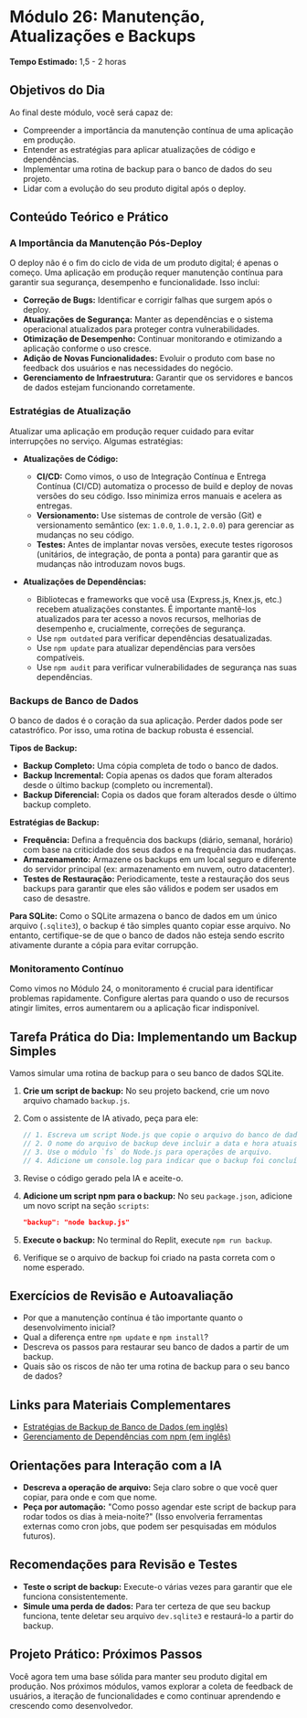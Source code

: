 # Módulo 26: Manutenção, Atualizações e Backups

**Tempo Estimado:** 1,5 - 2 horas

## Objetivos do Dia

Ao final deste módulo, você será capaz de:

*   Compreender a importância da manutenção contínua de uma aplicação em produção.
*   Entender as estratégias para aplicar atualizações de código e dependências.
*   Implementar uma rotina de backup para o banco de dados do seu projeto.
*   Lidar com a evolução do seu produto digital após o deploy.

## Conteúdo Teórico e Prático

### A Importância da Manutenção Pós-Deploy

O deploy não é o fim do ciclo de vida de um produto digital; é apenas o começo. Uma aplicação em produção requer manutenção contínua para garantir sua segurança, desempenho e funcionalidade. Isso inclui:

*   **Correção de Bugs:** Identificar e corrigir falhas que surgem após o deploy.
*   **Atualizações de Segurança:** Manter as dependências e o sistema operacional atualizados para proteger contra vulnerabilidades.
*   **Otimização de Desempenho:** Continuar monitorando e otimizando a aplicação conforme o uso cresce.
*   **Adição de Novas Funcionalidades:** Evoluir o produto com base no feedback dos usuários e nas necessidades do negócio.
*   **Gerenciamento de Infraestrutura:** Garantir que os servidores e bancos de dados estejam funcionando corretamente.

### Estratégias de Atualização

Atualizar uma aplicação em produção requer cuidado para evitar interrupções no serviço. Algumas estratégias:

*   **Atualizações de Código:**
    *   **CI/CD:** Como vimos, o uso de Integração Contínua e Entrega Contínua (CI/CD) automatiza o processo de build e deploy de novas versões do seu código. Isso minimiza erros manuais e acelera as entregas.
    *   **Versionamento:** Use sistemas de controle de versão (Git) e versionamento semântico (ex: `1.0.0`, `1.0.1`, `2.0.0`) para gerenciar as mudanças no seu código.
    *   **Testes:** Antes de implantar novas versões, execute testes rigorosos (unitários, de integração, de ponta a ponta) para garantir que as mudanças não introduzam novos bugs.

*   **Atualizações de Dependências:**
    *   Bibliotecas e frameworks que você usa (Express.js, Knex.js, etc.) recebem atualizações constantes. É importante mantê-los atualizados para ter acesso a novos recursos, melhorias de desempenho e, crucialmente, correções de segurança.
    *   Use `npm outdated` para verificar dependências desatualizadas.
    *   Use `npm update` para atualizar dependências para versões compatíveis.
    *   Use `npm audit` para verificar vulnerabilidades de segurança nas suas dependências.

### Backups de Banco de Dados

O banco de dados é o coração da sua aplicação. Perder dados pode ser catastrófico. Por isso, uma rotina de backup robusta é essencial.

**Tipos de Backup:**

*   **Backup Completo:** Uma cópia completa de todo o banco de dados.
*   **Backup Incremental:** Copia apenas os dados que foram alterados desde o último backup (completo ou incremental).
*   **Backup Diferencial:** Copia os dados que foram alterados desde o último backup completo.

**Estratégias de Backup:**

*   **Frequência:** Defina a frequência dos backups (diário, semanal, horário) com base na criticidade dos seus dados e na frequência das mudanças.
*   **Armazenamento:** Armazene os backups em um local seguro e diferente do servidor principal (ex: armazenamento em nuvem, outro datacenter).
*   **Testes de Restauração:** Periodicamente, teste a restauração dos seus backups para garantir que eles são válidos e podem ser usados em caso de desastre.

**Para SQLite:** Como o SQLite armazena o banco de dados em um único arquivo (`.sqlite3`), o backup é tão simples quanto copiar esse arquivo. No entanto, certifique-se de que o banco de dados não esteja sendo escrito ativamente durante a cópia para evitar corrupção.

### Monitoramento Contínuo

Como vimos no Módulo 24, o monitoramento é crucial para identificar problemas rapidamente. Configure alertas para quando o uso de recursos atingir limites, erros aumentarem ou a aplicação ficar indisponível.

## Tarefa Prática do Dia: Implementando um Backup Simples

Vamos simular uma rotina de backup para o seu banco de dados SQLite.

1.  **Crie um script de backup:** No seu projeto backend, crie um novo arquivo chamado `backup.js`.
2.  Com o assistente de IA ativado, peça para ele:

    ```javascript
    // 1. Escreva um script Node.js que copie o arquivo do banco de dados SQLite (dev.sqlite3) para uma pasta de backups.
    // 2. O nome do arquivo de backup deve incluir a data e hora atuais (ex: backup-2025-07-04-10-30-00.sqlite3).
    // 3. Use o módulo `fs` do Node.js para operações de arquivo.
    // 4. Adicione um console.log para indicar que o backup foi concluído com sucesso.
    ```

3.  Revise o código gerado pela IA e aceite-o.
4.  **Adicione um script npm para o backup:** No seu `package.json`, adicione um novo script na seção `scripts`:

    ```json
    "backup": "node backup.js"
    ```

5.  **Execute o backup:** No terminal do Replit, execute `npm run backup`.
6.  Verifique se o arquivo de backup foi criado na pasta correta com o nome esperado.

## Exercícios de Revisão e Autoavaliação

*   Por que a manutenção contínua é tão importante quanto o desenvolvimento inicial?
*   Qual a diferença entre `npm update` e `npm install`?
*   Descreva os passos para restaurar seu banco de dados a partir de um backup.
*   Quais são os riscos de não ter uma rotina de backup para o seu banco de dados?

## Links para Materiais Complementares

*   [Estratégias de Backup de Banco de Dados (em inglês)](https://www.ibm.com/cloud/blog/database-backup-strategies)
*   [Gerenciamento de Dependências com npm (em inglês)](https://docs.npmjs.com/cli/v10/commands/npm-update)

## Orientações para Interação com a IA

*   **Descreva a operação de arquivo:** Seja claro sobre o que você quer copiar, para onde e com que nome.
*   **Peça por automação:** "Como posso agendar este script de backup para rodar todos os dias à meia-noite?" (Isso envolveria ferramentas externas como cron jobs, que podem ser pesquisadas em módulos futuros).

## Recomendações para Revisão e Testes

*   **Teste o script de backup:** Execute-o várias vezes para garantir que ele funciona consistentemente.
*   **Simule uma perda de dados:** Para ter certeza de que seu backup funciona, tente deletar seu arquivo `dev.sqlite3` e restaurá-lo a partir do backup.

## Projeto Prático: Próximos Passos

Você agora tem uma base sólida para manter seu produto digital em produção. Nos próximos módulos, vamos explorar a coleta de feedback de usuários, a iteração de funcionalidades e como continuar aprendendo e crescendo como desenvolvedor.

